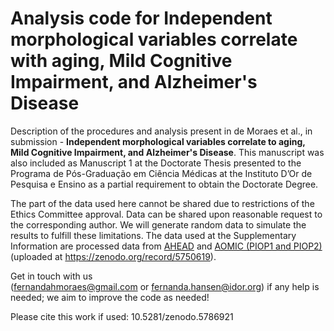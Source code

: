 # Analysis code for Independent morphological variables correlate with aging, Mild Cognitive Impairment, and Alzheimer's Disease
Description of the procedures and analysis present in de Moraes et al., in submission - **Independent morphological variables correlate to aging, Mild Cognitive Impairment, and Alzheimer's Disease**. This manuscript was also included as Manuscript 1 at the Doctorate Thesis presented to the Programa de Pós-Graduação em Ciência Médicas at the Instituto D’Or de Pesquisa e Ensino as a partial requirement to obtain the Doctorate Degree.

The part of the data used here cannot be shared due to restrictions of the Ethics Committee approval. Data can be shared upon reasonable request to the corresponding author. We will generate random data to simulate the results to fulfill these limitations.
The data used at the Supplementary Information are processed data from [AHEAD](https://www.sciencedirect.com/science/article/pii/S1053811920306868) and [AOMIC (PIOP1 and PIOP2)](https://www.nature.com/articles/s41597-021-00870-6) (uploaded at https://zenodo.org/record/5750619).

Get in touch with us (fernandahmoraes@gmail.com or fernanda.hansen@idor.org) if any help is needed; we aim to improve the code as needed!

Please cite this work if used: 10.5281/zenodo.5786921
